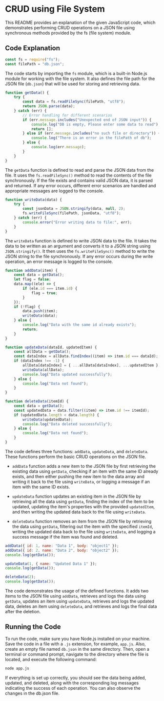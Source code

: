 # CRUD using File System
This README provides an explanation of the given JavaScript code, which demonstrates performing CRUD operations on a JSON file using synchronous methods provided by the fs (file system) module.

## Code Explanation
```javascript
const fs = require("fs");
const filePath = "db.json";
```
The code starts by importing the `fs` module, which is a built-in Node.js module for working with the file system. It also defines the file path for the JSON file (`db.json`) that will be used for storing and retrieving data.

```javascript
function getData() {
    try {
        const data = fs.readFileSync(filePath, "utf8");
        return JSON.parse(data);
    } catch (err) {
        // Error handling for different scenarios
        if (err.message.includes("Unexpected end of JSON input")) {
            console.log("DB is empty, Please enter some data to read");
            return [];
        } else if (err.message.includes("no such file or directory")) {
            console.log("There is an error in the filePath of db");
        } else {
            console.log(err.message);
        }
    }
}
```
The `getData` function is defined to read and parse the JSON data from the file. It uses the `fs.readFileSync()` method to read the contents of the file synchronously. If the file exists and contains valid JSON data, it is parsed and returned. If any error occurs, different error scenarios are handled and appropriate messages are logged to the console.

```javascript
function writeData(data) {
    try {
        const jsonData = JSON.stringify(data, null, 2);
        fs.writeFileSync(filePath, jsonData, "utf8");
    } catch (err) {
        console.error("Error writing data to file:", err);
    }
}
```
The `writeData` function is defined to write JSON data to the file. It takes the data to be written as an argument and converts it to a JSON string using `JSON.stringify()`. It then uses the `fs.writeFileSync()` method to write the JSON string to the file synchronously. If any error occurs during the write operation, an error message is logged to the console.

```javascript
function addData(item) {
    const data = getData();
    let flag = false;
    data.map((ele) => {
        if (ele.id === item.id) {
            flag = true;
        }
    });
    if (!flag) {
        data.push(item);
        writeData(data);
    } else {
        console.log("Data with the same id already exists");
        return;
    }
}

function updateData(dataId, updatedItem) {
    const allData = getData();
    const dataIndex = allData.findIndex((item) => item.id === dataId);
    if (dataIndex !== -1) {
        allData[dataIndex] = { ...allData[dataIndex], ...updatedItem };
        writeData(allData);
        console.log("Data updated successfully");
    } else {
        console.log("Data not found");
    }
}

function deleteData(itemId) {
    const data = getData();
    const updatedData = data.filter((item) => item.id !== itemId);
    if (updatedData.length < data.length) {
        writeData(updatedData);
        console.log("Data deleted successfully");
    } else {
        console.log("Data not found");
    }
}
```
The code defines three functions: `addData`, `updateData`, and `deleteData`. These functions perform the basic CRUD operations on the JSON file.

- `addData` function adds a new item to the JSON file by first retrieving the existing data using `getData`, checking if an item with the same ID already exists, and then either pushing the new item to the data array and writing it back to the file using `writeData`, or logging a message if an item with the same ID exists.

- `updateData` function updates an existing item in the JSON file by retrieving all the data using `getData`, finding the index of the item to be updated, updating the item's properties with the provided `updatedItem`, and then writing the updated data back to the file using `writeData`.

- `deleteData` function removes an item from the JSON file by retrieving the data using `getData`, filtering out the item with the specified `itemId`, writing the updated data back to the file using `writeData`, and logging a success message if the item was found and deleted.

```javascript
addData({ id: 1, name: "Data 1", body: "object1" });
addData({ id: 2, name: "Data 2", body: "object2" });
console.log(getData());

updateData(1, { name: "Updated Data 1" });
console.log(getData());

deleteData(2);
console.log(getData());
```
The code demonstrates the usage of the defined functions. It adds two items to the JSON file using `addData`, retrieves and logs the data using `getData`, updates an item using `updateData`, retrieves and logs the updated data, deletes an item using `deleteData`, and retrieves and logs the final data after the deletion.

## Running the Code
To run the code, make sure you have Node.js installed on your machine. Save the code in a file with a `.js` extension, for example, `app.js`. Also, create an empty file named `db.json` in the same directory. Then, open a terminal or command prompt, navigate to the directory where the file is located, and execute the following command:
```bash
node app.js
```

If everything is set up correctly, you should see the data being added, updated, and deleted, along with the corresponding log messages indicating the success of each operation. You can also observe the changes in the db.json file.




